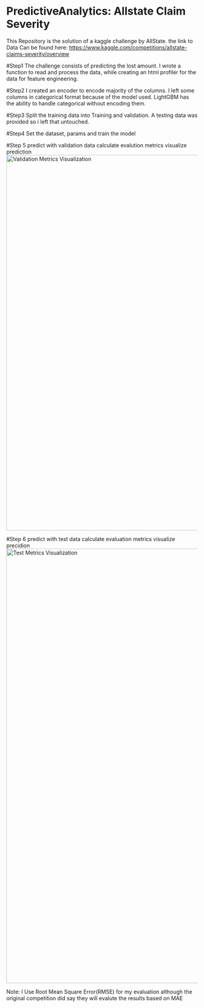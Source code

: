 # PredictiveAnalytics: Allstate Claim Severity




This Repository is the solution of a kaggle challenge by AllState.
the link to Data Can be found here: https://www.kaggle.com/competitions/allstate-claims-severity/overview

#Step1
The challenge consists of predicting the lost amount. 
I wrote a function to read and process the data, while creating an html profiler for the data for feature engineering. 

#Step2
I created an encoder to encode majority of the columns.
I left some columns in categorical format because of the model used. 
LightGBM has the ability to handle categorical without encoding them.

#Step3
Split the training data into Training and validation. A testing data was provided so i left that untouched.

#Step4
Set the dataset, params and train the model

#Step 5
predict with validation data
calculate evalution metrics
visualize prediction
<img width="987" alt="Validation Metrics Visualization" src="https://github.com/d0ctaa/PredictiveAnalytics/assets/99978664/8b3ea5d9-af15-48ee-b411-758b7dc22fae">

#Step 6 
predict with test data
calculate evaluation metrics
visualize precidion
<img width="1142" alt="Test Metrics Visualization" src="https://github.com/d0ctaa/PredictiveAnalytics/assets/99978664/d6635c78-f612-4ac9-b680-8414eb73d11e">

Note:  I Use Root Mean Square Error(RMSE) for my evaluation although the original competition did say they will evalute the results based on MAE
